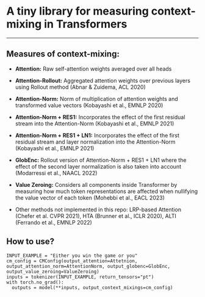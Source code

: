 # A tiny library for measuring context-mixing in Transformers
---

## Measures of context-mixing:

- **Attention:** Raw self-attention weights averaged over all heads

- **Attention-Rollout:** Aggregated attention weights over previous layers using Rollout method (Abnar & Zuidema, ACL 2020)

- **Attention-Norm:** Norm of multiplication of attention weights and transformed value vectors (Kobayashi et al., EMNLP 2020)
  
- **Attention-Norm + RES1:** Incorporates the effect of the first residual stream into the Attention-Norm (Kobayashi et al., EMNLP 2021)

- **Attention-Norm + RES1 + LN1:** Incorporates the effect of the first residual stream and layer normalization into the Attention-Norm (Kobayashi et al., EMNLP 2021)

- **GlobEnc:** Rollout version of Attention-Norm + RES1 + LN1 where the effect of the second layer normalization is also taken into account (Modarressi et al., NAACL 2022)

- **Value Zeroing:** Considers all components inside Transformer by measuring how much token representations are affected when nullifying the value vector of each token (Mohebbi et al., EACL 2023)

- Other methods not implemented in this repo: LRP-based Attention (Chefer et al. CVPR 2021), HTA (Brunner et al., ICLR 2020), ALTI (Ferrando et al., EMNLP 2022)


## How to use?
```
INPUT_EXAMPLE = "Either you win the game or you"
cm_config = CMConfig(output_attention=Attetnion, output_attention_norm=AttentionNorm, output_globenc=GlobEnc, output_value_zeroing=ValueZeroing)
inputs = tokenizer(INPUT_EXAMPLE, return_tensors="pt")
with torch.no_grad():
  outputs = model(**inputs, output_context_mixings=cm_config)
```
